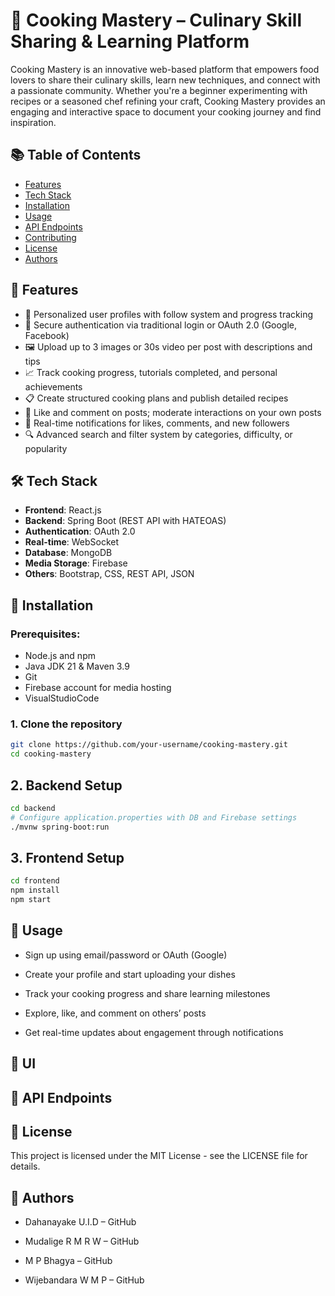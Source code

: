 # 🍳 Cooking Mastery – Culinary Skill Sharing & Learning Platform

Cooking Mastery is an innovative web-based platform that empowers food lovers to share their culinary skills, learn new techniques, and connect with a passionate community. Whether you're a beginner experimenting with recipes or a seasoned chef refining your craft, Cooking Mastery provides an engaging and interactive space to document your cooking journey and find inspiration.

## 📚 Table of Contents

- [Features](#-features)
- [Tech Stack](#-tech-stack)
- [Installation](#-installation)
- [Usage](#-usage)
- [API Endpoints](#-api-endpoints)
- [Contributing](#-contributing)
- [License](#-license)
- [Authors](#-authors)

## 🌟 Features

- 👤 Personalized user profiles with follow system and progress tracking
- 🔐 Secure authentication via traditional login or OAuth 2.0 (Google, Facebook)
- 🖼️ Upload up to 3 images or 30s video per post with descriptions and tips
- 📈 Track cooking progress, tutorials completed, and personal achievements
- 📋 Create structured cooking plans and publish detailed recipes
- 💬 Like and comment on posts; moderate interactions on your own posts
- 🔔 Real-time notifications for likes, comments, and new followers
- 🔍 Advanced search and filter system by categories, difficulty, or popularity

  
## 🛠️ Tech Stack

- **Frontend**: React.js
- **Backend**: Spring Boot (REST API with HATEOAS)
- **Authentication**: OAuth 2.0
- **Real-time**: WebSocket
- **Database**: MongoDB
- **Media Storage**: Firebase
- **Others**: Bootstrap, CSS, REST API, JSON

## 🔧 Installation

### Prerequisites:
- Node.js and npm
- Java JDK 21 & Maven 3.9
- Git
- Firebase account for media hosting
- VisualStudioCode

### 1. Clone the repository
```bash
git clone https://github.com/your-username/cooking-mastery.git
cd cooking-mastery
```
## 2. Backend Setup
```bash
cd backend
# Configure application.properties with DB and Firebase settings
./mvnw spring-boot:run
```
## 3. Frontend Setup
```bash
cd frontend
npm install
npm start
```

## 🚀 Usage
   - Sign up using email/password or OAuth (Google)

   - Create your profile and start uploading your dishes

   - Track your cooking progress and share learning milestones

   - Explore, like, and comment on others’ posts

   - Get real-time updates about engagement through notifications


## 📸 UI

## 📡 API Endpoints

## 📄 License
This project is licensed under the MIT License - see the LICENSE file for details.

## 👥 Authors
 - Dahanayake U.I.D – GitHub

 - Mudalige R M R W – GitHub

 - M P Bhagya – GitHub

 - Wijebandara W M P – GitHub
